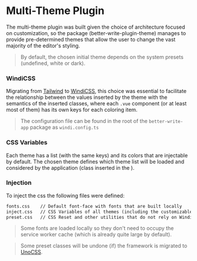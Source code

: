 # Multi-Theme Plugin

The multi-theme plugin was built given the choice of architecture focused on customization, so the package (better-write-plugin-theme) manages to provide pre-determined themes that allow the user to change the vast majority of the editor's styling.

> By default, the chosen initial theme depends on the system presets (undefined, white or dark).

### WindiCSS

Migrating from [Tailwind](https://tailwindcss.com/) to [WindiCSS](https://windicss.org/), this choice was essential to facilitate the relationship between the values ​​inserted by the theme with the semantics of the inserted classes, where each `.vue` component (or at least most of them) has its own keys for each coloring item.

> The configuration file can be found in the root of the `better-write-app` package as `windi.config.ts`

### CSS Variables

Each theme has a list (with the same keys) and its colors that are injectable by default. The chosen theme defines which theme list will be loaded and considered by the application (class inserted in the <body>).

### Injection

To inject the css the following files were defined:

```txt
fonts.css    // Default font-face with fonts that are built locally 
inject.css   // CSS Variables of all themes (including the customizable theme)
preset.css   // CSS Reset and other utilities that do not rely on WindiCSS
```

> Some fonts are loaded locally so they don't need to occupy the service worker cache (which is already quite large by default).

> Some preset classes will be undone (if) the framework is migrated to [UnoCSS](https://github.com/unocss/unocss).